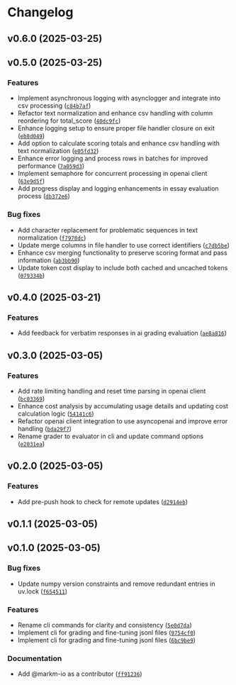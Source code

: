 # Changelog

## v0.6.0 (2025-03-25)

## v0.5.0 (2025-03-25)

### Features

- Implement asynchronous logging with asynclogger and integrate into csv processing ([`c84b7af`](https://github.com/markm-io/ai-essay-evaluator/commit/c84b7af81e2aa2cbbdbde263d3bba91724bbdeb9))
- Refactor text normalization and enhance csv handling with column reordering for total_score ([`40dc9fc`](https://github.com/markm-io/ai-essay-evaluator/commit/40dc9fcbf46055e4ff4a029b5f6c46dd784a72be))
- Enhance logging setup to ensure proper file handler closure on exit ([`eb8d049`](https://github.com/markm-io/ai-essay-evaluator/commit/eb8d049201d119703d6a43137615bd3e4046d04e))
- Add option to calculate scoring totals and enhance csv handling with text normalization ([`e05fd32`](https://github.com/markm-io/ai-essay-evaluator/commit/e05fd32b14f8c9cd6d2a6b94f3e3770af8cd4ae7))
- Enhance error logging and process rows in batches for improved performance ([`7a059d3`](https://github.com/markm-io/ai-essay-evaluator/commit/7a059d3338b783b5175e45c409b12603877dd01f))
- Implement semaphore for concurrent processing in openai client ([`63e9d5f`](https://github.com/markm-io/ai-essay-evaluator/commit/63e9d5f8abbfd39009053495ade3bd61cdc731c6))
- Add progress display and logging enhancements in essay evaluation process ([`db372e6`](https://github.com/markm-io/ai-essay-evaluator/commit/db372e6e5606ba90c833547bb2e231d42230fde9))

### Bug fixes

- Add character replacement for problematic sequences in text normalization ([`f7978dc`](https://github.com/markm-io/ai-essay-evaluator/commit/f7978dcd2153bac4148303208dabac3baac0d855))
- Update merge columns in file handler to use correct identifiers ([`c7db5be`](https://github.com/markm-io/ai-essay-evaluator/commit/c7db5be7228045ed913c0a97f395056f8a2a4202))
- Enhance csv merging functionality to preserve scoring format and pass information ([`ab3bb90`](https://github.com/markm-io/ai-essay-evaluator/commit/ab3bb9013027a5cb2720ca68a1bcf9ffff61cc0c))
- Update token cost display to include both cached and uncached tokens ([`079334b`](https://github.com/markm-io/ai-essay-evaluator/commit/079334bcb46f21990665b405e294920ccaf893ad))

## v0.4.0 (2025-03-21)

### Features

- Add feedback for verbatim responses in ai grading evaluation ([`ae8a816`](https://github.com/markm-io/ai-essay-evaluator/commit/ae8a816e8747a7deba00c6a075d6f4a0550d63e7))

## v0.3.0 (2025-03-05)

### Features

- Add rate limiting handling and reset time parsing in openai client ([`bc03369`](https://github.com/markm-io/ai-essay-evaluator/commit/bc03369ec2367f5b07b68d26dd5ce80fa0c8aafa))
- Enhance cost analysis by accumulating usage details and updating cost calculation logic ([`54141c6`](https://github.com/markm-io/ai-essay-evaluator/commit/54141c6826a368e91ec7b9b38224f807abac413d))
- Refactor openai client integration to use asyncopenai and improve error handling ([`bda29f7`](https://github.com/markm-io/ai-essay-evaluator/commit/bda29f727f0e9f602afcb78eb137bb758dbb536d))
- Rename grader to evaluator in cli and update command options ([`e2031ea`](https://github.com/markm-io/ai-essay-evaluator/commit/e2031ea9d2acb1f8fa11f0ddf1fa296f1ae2e0a2))

## v0.2.0 (2025-03-05)

### Features

- Add pre-push hook to check for remote updates ([`d2914eb`](https://github.com/markm-io/ai-essay-evaluator/commit/d2914eba7d64bf9b74aea4a17bd890cabb9081ac))

## v0.1.1 (2025-03-05)

## v0.1.0 (2025-03-05)

### Bug fixes

- Update numpy version constraints and remove redundant entries in uv.lock ([`f654511`](https://github.com/markm-io/ai-essay-evaluator/commit/f654511d4e9fe21ff5d782828a1dce9882b494ae))

### Features

- Rename cli commands for clarity and consistency ([`5e0d7da`](https://github.com/markm-io/ai-essay-evaluator/commit/5e0d7da7db17b0776d3e1d3bc310ccb1a5518553))
- Implement cli for grading and fine-tuning jsonl files ([`9754cf0`](https://github.com/markm-io/ai-essay-evaluator/commit/9754cf025df3fe756860216366122d75b4aebb99))
- Implement cli for grading and fine-tuning jsonl files ([`6bc9be9`](https://github.com/markm-io/ai-essay-evaluator/commit/6bc9be9cc268a956319b9065d3f3be3f54d896f2))

### Documentation

- Add @markm-io as a contributor ([`ff91236`](https://github.com/markm-io/ai-essay-evaluator/commit/ff912366d1c155713aaf4513bb93bd400593d525))
